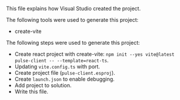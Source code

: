 This file explains how Visual Studio created the project.

The following tools were used to generate this project:
- create-vite

The following steps were used to generate this project:
- Create react project with create-vite: `npm init --yes vite@latest pulse-client -- --template=react-ts`.
- Updating `vite.config.ts` with port.
- Create project file (`pulse-client.esproj`).
- Create `launch.json` to enable debugging.
- Add project to solution.
- Write this file.
